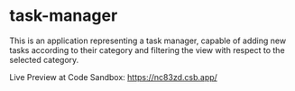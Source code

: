 # task-manager

This is an application representing a task manager, capable of adding new tasks according to their category and filtering the view with respect to the selected category.

Live Preview at Code Sandbox:
https://nc83zd.csb.app/